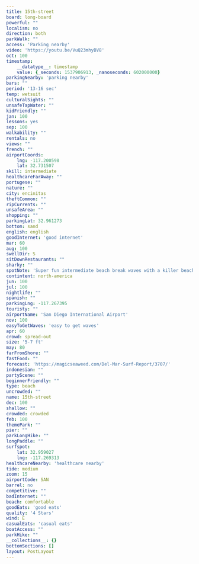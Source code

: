 ```yaml
---
title: 15th-street
board: long-board
powerful: ""
localism: no
direction: both
parkWalk: ""
access: 'Parking nearby'
video: 'https://youtu.be/VuQ23mhyBV8'
oct: 100
timestamp:
    __datatype__: timestamp
    value: {_seconds: 1537906913, _nanoseconds: 602000000}
parkingNearby: 'parking nearby'
bars: ""
period: '13-16 sec'
temp: wetsuit
culturalSights: ""
unsafeTapWater: ""
kidFriendly: ""
jan: 100
lessons: yes
sep: 100
walkability: ""
rentals: no
views: ""
french: ""
airportCoords:
    lng: -117.200598
    lat: 32.731507
skill: intermediate
healthcareFarAway: ""
portugese: ""
nature: ""
city: encinitas
theftCommon: ""
ripCurrents: ""
unsafeArea: ""
shopping: ""
parkingLat: 32.961273
bottom: sand
english: english
goodInternet: 'good internet'
mar: 60
aug: 100
swellDir: S
sitDownRestaurants: ""
sharky: ""
spotNote: 'Super fun intermediate beach break waves with a killer beach and grassy area for families and friends. One of those spots that you can almost always have fun at at any time of the year. Go with a bit of caution in the winter time, as if there is a big winter Northwest swell the waves can become pretty gnarly. Park in the lot just after 18th Street and walk South for a minute or two to get to the waves. Do a fancy meal at Jake’s Del Mar or head out to Board and Brew for a cheaper, more relaxed option after your surf day.'
contintent: north-america
jun: 100
jul: 100
nightlife: ""
spanish: ""
parkingLng: -117.267395
touristy: ""
airportName: 'San Diego International Airport'
nov: 100
easyToGetWaves: 'easy to get waves'
apr: 60
crowd: spread-out
size: '5-7 ft'
may: 80
farFromShore: ""
fastFood: ""
forecast: 'https://magicseaweed.com/Del-Mar-Surf-Report/3707/'
indonesian: ""
partyScene: ""
beginnerFriendly: ""
type: beach
uncrowded: ""
name: 15th-street
dec: 100
shallow: ""
crowded: crowded
feb: 100
themePark: ""
pier: ""
parkLongHike: ""
longPaddle: ""
surfspot:
    lat: 32.959027
    lng: -117.269313
healthcareNearby: 'healthcare nearby'
tide: medium
zoom: 15
airportCode: SAN
barrel: no
competitive: ""
badInternet: ""
beach: comfortable
goodEats: 'good eats'
quality: '4 Stars'
wind: E
casualEats: 'casual eats'
boatAccess: ""
parkHike: ""
__collections__: {}
bottomSections: []
layout: PostLayout
---
```

